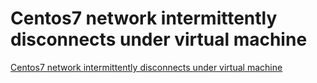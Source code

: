 # Centos7 network intermittently disconnects under virtual machine
[Centos7 network intermittently disconnects under virtual machine](https://aiwithcloud.com/2022/09/19/centos7_network_intermittently_disconnects_under_virtual_machine/)